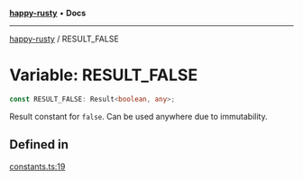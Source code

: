 [**happy-rusty**](../README.md) • **Docs**

***

[happy-rusty](../README.md) / RESULT\_FALSE

# Variable: RESULT\_FALSE

```ts
const RESULT_FALSE: Result<boolean, any>;
```

Result constant for `false`.
Can be used anywhere due to immutability.

## Defined in

[constants.ts:19](https://github.com/JiangJie/happy-rusty/blob/568a73f526d9ce3608e5c5e0ed80e93107bc6adb/src/enum/constants.ts#L19)
